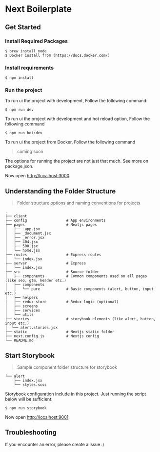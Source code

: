 # Next Boilerplate

## Get Started

### Install Required Packages

    $ brew install node
    $ Docker install from (https://docs.docker.com/)

### Install requirements

    $ npm install

### Run the project

To run ui the project with development, Follow the following command:

    $ npm run dev

To run ui the project with development and hot reload option, Follow the following command

    $ npm run hot:dev

To run ui the project from Docker, Follow the following command
> coming soon


The options for running the project are not just that much. See more on package.json.

Now open [http://localhost:3000](http://localhost:3000).

## Understanding the Folder Structure

> Folder structure options and naming conventions for projects

    .
    ├── client                  
    ├── config                  # App environments
    ├── pages                   # Nextjs pages
    │   ├── _app.jsx  
    │   ├── _document.jsx  
    │   ├── _error.jsx 
    │   ├── 404.jsx 
    │   ├── 500.jsx 
    │   └── home.jsx                
    ├── routes                  # Express routes
    │   └── index.jsx  
    ├── server                  # Express
    │   └── index.jsx  
    ├── src                     # Source folder
    │   ├── components          # Common components used on all pages (like seo, gtm, header etc.)
    │   ├── components 
    │   │   └── pure            # Basic components (alert, button, input etc.)
    │   ├── helpers
    |   ├── redux-store         # Redux logic (optional)
    │   ├── screens
    │   ├── services 
    │   └── utils  
    ├── stories                 # storybook elements (like alert, button, input etc.)
    │  └── alert.stories.jsx  
    ├── static                  # Nextjs static folder
    ├── next.config.js          # Nextjs config
    └── README.md

## Start Storybook

> Sample component folder structure for storybook

    └── alert                
        ├── index.jsx  
        └── styles.scss 

Storybook configuration include in this project. Just running the script below will be sufficient.

    $ npm run storybook

Now open [http://localhost:9001](http://localhost:9001).

## Troubleshooting

If you encounter an error, please create a issue :)
